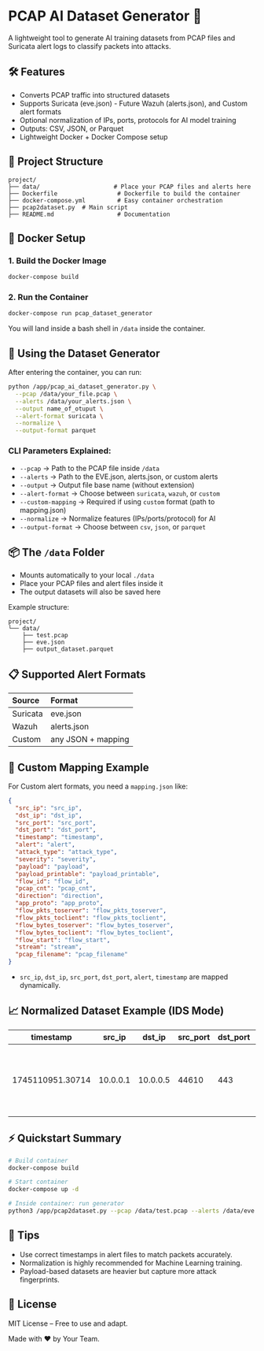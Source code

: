 # PCAP AI Dataset Generator 🚀

A lightweight tool to generate AI training datasets from PCAP files and Suricata alert logs to classify packets into attacks.

## 🛠 Features

- Converts PCAP traffic into structured datasets
- Supports Suricata (eve.json) - Future Wazuh (alerts.json), and Custom alert formats
- Optional normalization of IPs, ports, protocols for AI model training
- Outputs: CSV, JSON, or Parquet
- Lightweight Docker + Docker Compose setup

## 📂 Project Structure

```
project/
├── data/                     # Place your PCAP files and alerts here
├── Dockerfile                 # Dockerfile to build the container
├── docker-compose.yml         # Easy container orchestration
├── pcap2dataset.py  # Main script
├── README.md                  # Documentation
```

## 🐳 Docker Setup

### 1. Build the Docker Image

```bash
docker-compose build
```

### 2. Run the Container

```bash
docker-compose run pcap_dataset_generator
```

You will land inside a bash shell in `/data` inside the container.

## 🚀 Using the Dataset Generator

After entering the container, you can run:

```bash
python /app/pcap_ai_dataset_generator.py \
  --pcap /data/your_file.pcap \
  --alerts /data/your_alerts.json \
  --output name_of_otuput \
  --alert-format suricata \
  --normalize \
  --output-format parquet
```

### CLI Parameters Explained:
- `--pcap` → Path to the PCAP file inside `/data`
- `--alerts` → Path to the EVE.json, alerts.json, or custom alerts
- `--output` → Output file base name (without extension)
- `--alert-format` → Choose between `suricata`, `wazuh`, or `custom`
- `--custom-mapping` → Required if using `custom` format (path to mapping.json)
- `--normalize` → Normalize features (IPs/ports/protocol) for AI
- `--output-format` → Choose between `csv`, `json`, or `parquet`

## 📦 The `/data` Folder

- Mounts automatically to your local `./data`
- Place your PCAP files and alert files inside it
- The output datasets will also be saved here

Example structure:

```
project/
└── data/
    ├── test.pcap
    ├── eve.json
    ├── output_dataset.parquet
```

## 📋 Supported Alert Formats

| Source   | Format      |
|:---------|:------------|
| Suricata | eve.json     |
| Wazuh    | alerts.json  |
| Custom   | any JSON + mapping |

## 🧩 Custom Mapping Example

For Custom alert formats, you need a `mapping.json` like:

```json
{
  "src_ip": "src_ip",
  "dst_ip": "dst_ip",
  "src_port": "src_port",
  "dst_port": "dst_port",
  "timestamp": "timestamp",
  "alert": "alert",
  "attack_type": "attack_type",
  "severity": "severity",
  "payload": "payload",
  "payload_printable": "payload_printable",
  "flow_id": "flow_id",
  "pcap_cnt": "pcap_cnt",
  "direction": "direction",
  "app_proto": "app_proto",
  "flow_pkts_toserver": "flow_pkts_toserver",
  "flow_pkts_toclient": "flow_pkts_toclient",
  "flow_bytes_toserver": "flow_bytes_toserver",
  "flow_bytes_toclient": "flow_bytes_toclient",
  "flow_start": "flow_start",
  "stream": "stream",
  "pcap_filename": "pcap_filename"
}
```

- `src_ip`, `dst_ip`, `src_port`, `dst_port`, `alert`, `timestamp` are mapped dynamically.

## 📈 Normalized Dataset Example (IDS Mode)

| timestamp        | src_ip    | dst_ip    | src_port | dst_port | protocol | frame_len | ttl | iat                 | http_method | http_uri | dns_qry_name | dns_qry_type | payload_entropy | ip_len | ip_flags | ip_dsfield | tcp_retrans | tcp_dup_ack | tcp_bytes_flight | frame_no | frame_delta | tcp_flag_fin | tcp_flag_syn | tcp_flag_rst | tcp_flag_psh | tcp_flag_ack | tcp_flag_urg | tcp_flag_ece | tcp_flag_cwr | label | alert                                                                 | attack_type                       | severity | flow_id             | pcap_cnt | direction  | flow_pkts_toserver | flow_pkts_toclient | flow_bytes_toserver | flow_bytes_toclient | flow_start                       | app_proto | stream | pcap_filename |
|------------------|-----------|-----------|----------|----------|----------|-----------|-----|---------------------|-------------|----------|--------------|--------------|-----------------|--------|----------|------------|-------------|-------------|------------------|----------|-------------|--------------|--------------|--------------|--------------|--------------|--------------|--------------|--------------|-------|-----------------------------------------------------------------------|-----------------------------------|----------|---------------------|----------|------------|--------------------|--------------------|---------------------|---------------------|----------------------------------|-----------|--------|---------------|
| 1745110951.30714 | 10.0.0.1  | 10.0.0.5  | 44610    | 443      | TCP      | 74        | 63  | 0.0008890628814697  |             |          |              |              | 0               | 60     | 0x02     | 0x00       |             |             | 32               | 0.000889 | 0           | 1            | 0            | 0            | 0            | 0            | 0            | 0            | 1            |       | SURICATA STREAM reassembly sequence GAP -- missing packet(s)          | Generic Protocol Command Decode   | 3        | 2163594780329286    | 96       | to_server  | 11                 | 10                 | 1562                | 4039                | 2025-04-20T01:02:31.307143+0000 | tls       | 0      |               |


## ⚡ Quickstart Summary

```bash
# Build container
docker-compose build

# Start container
docker-compose up -d

# Inside container: run generator
python3 /app/pcap2dataset.py --pcap /data/test.pcap --alerts /data/eve.json --output /data/output --alert-format suricata --normalize --output-format csv
```

## 🧠 Tips

- Use correct timestamps in alert files to match packets accurately.
- Normalization is highly recommended for Machine Learning training.
- Payload-based datasets are heavier but capture more attack fingerprints.

## 📜 License

MIT License – Free to use and adapt.

Made with ❤️ by Your Team.
